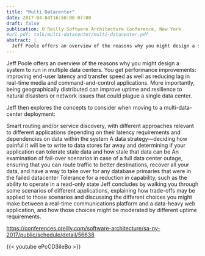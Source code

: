 ```yaml
---
title: "Multi Datacenter"
date: 2017-04-04T16:50:00-07:00
draft: false
publication: O'Reilly Software Architecture Conference, New York
#url_pdf: talk/multi-datacenter/multi-datacenter.pdf
abstract: |
  Jeff Poole offers an overview of the reasons why you might design a system to run in multiple data centers. You get performance improvements: improving end-user latency and transfer speed as well as reducing lag in real-time media and command-and-control applications. More importantly, being geographically distributed can improve uptime and resilience to natural disasters or network issues that could plague a single data center.
---
```

  
Jeff Poole offers an overview of the reasons why you might design a system to run in multiple data centers. You get performance improvements: improving end-user latency and transfer speed as well as reducing lag in real-time media and command-and-control applications. More importantly, being geographically distributed can improve uptime and resilience to natural disasters or network issues that could plague a single data center.

Jeff then explores the concepts to consider when moving to a multi-data-center deployment:

Smart routing and/or service discovery, with different approaches relevant to different applications depending on their latency requirements and dependencies on data within the system
A data strategy—deciding how painful it will be to write to data stores far away and determining if your application can tolerate stale data and how stale that data can be
An examination of fail-over scenarios in case of a full data center outage, ensuring that you can route traffic to better destinations, recover all your data, and have a way to take over for any database primaries that were in the failed datacenter
Tolerance for a reduction in capability, such as the ability to operate in a read-only state
Jeff concludes by walking you through some scenarios of different applications, explaining how trade-offs may be applied to those scenarios and discussing the different choices you might make between a real-time communications platform and a data-heavy web application, and how those choices might be moderated by different uptime requirements.


https://conferences.oreilly.com/software-architecture/sa-ny-2017/public/schedule/detail/56638

{{< youtube ePcCD3iIeBo >}}
